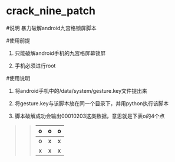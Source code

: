 # crack_nine_patch

#说明
暴力破解android九宫格锁屏脚本

#使用前提
1. 只能破解android手机的九宫格屏幕锁屏

2. 手机必须进行root

#使用说明
1. 将android手机中的/data/system/gesture.key文件提出来

2. 将gesture.key与该脚本放在同一个目录下，并用python执行该脚本

3. 脚本破解成功会输出00010203这类数据，意思就是下表o的4个点

>> o|o|o
>> :---:|:---:|:---:
>> o|x|x
>> x|x|x
